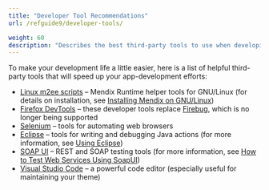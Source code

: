 ```yaml
---
title: "Developer Tool Recommendations"
url: /refguide9/developer-tools/

weight: 60
description: "Describes the best third-party tools to use when developing with Mendix."
---
```


To make your development life a little easier, here is a list of helpful third-party tools that will speed up your app-development efforts:

* [Linux m2ee scripts](https://github.com/mendix/m2ee-tools) – Mendix Runtime helper tools for GNU/Linux (for details on installation, see [Installing Mendix on GNU/Linux](https://github.com/mendix/m2ee-tools/blob/master/doc/README.md))
* [Firefox DevTools](https://www.mozilla.org/en-US/firefox/developer/?utm_source=firebug&utm_medium=lp&utm_campaign=switch&utm_content=landingpage) – these developer tools replace [Firebug](https://getfirebug.com/), which is no longer being supported
* [Selenium](https://www.seleniumhq.org/) – tools for automating web browsers
* [Eclipse](https://www.eclipse.org/downloads/) – tools for writing and debugging Java actions (for more information, see [Using Eclipse](/refguide9/using-eclipse/))
* [SOAP UI](https://www.soapui.org/) – REST and SOAP testing tools (for more information, see [How to Test Web Services Using SoapUI](/howto9/testing/testing-web-services-using-soapui/))
* [Visual Studio Code](https://code.visualstudio.com/) – a powerful code editor (especially useful for maintaining your theme)
